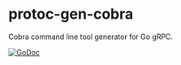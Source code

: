 # protoc-gen-cobra

Cobra command line tool generator for Go gRPC.

[![GoDoc](https://godoc.org/github.com/fiorix/protoc-gen-cobra?status.svg)](https://godoc.org/github.com/fiorix/protoc-gen-cobra)
